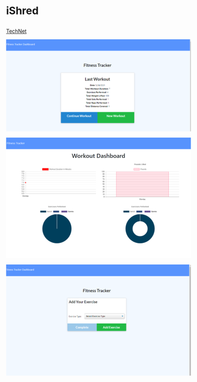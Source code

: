 # iShred

## 

<a href="https://aqueous-river-14206.herokuapp.com/?id=60abf224b3c4a5">TechNet</a>

<img src="https://github.com/ward438/iShred/blob/main/iShred%20home.PNG" alt="login"
width="1000px"/>

<img src="https://github.com/ward438/iShred/blob/main/iShredDash.PNG" alt="login"
width="1000px"/>

<img src="https://github.com/ward438/iShred/blob/main/iShredNew.PNG" alt="login"
width="1000px"/>
